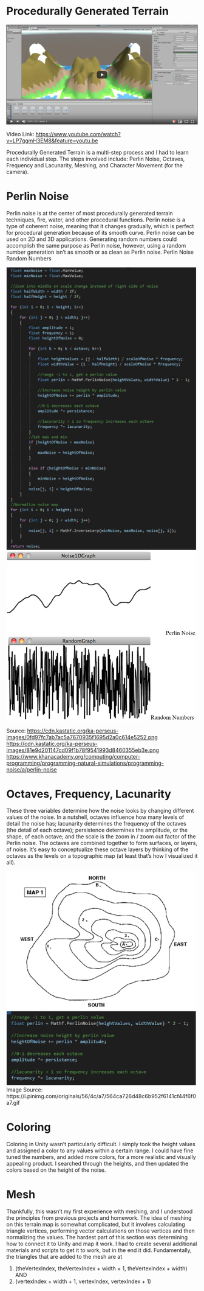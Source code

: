 # Procedurally Generated Terrain


[![PGT Video](terrain_youtube.PNG)](https://www.youtube.com/watch?v=LP7ggmH3EM8&feature=youtu.be)

Video Link: https://www.youtube.com/watch?v=LP7ggmH3EM8&feature=youtu.be



Procedurally Generated Terrain is a multi-step process and I had to learn each individual step. The steps involved include: Perlin Noise, Octaves, Frequency and Lacunarity, Meshing, and Character Movement (for the camera).

# Perlin Noise

Perlin noise is at the center of most procedurally generated terrain techniques, fire, water, and other procedural functions. Perlin noise is a type of coherent noise, meaning that it changes gradually, which is perfect for procedural generation because of its smooth curve. Perlin noise can be used on 2D and 3D applications. Generating random numbers could accomplish the same purpose as Perlin noise, however, using a random number generation isn’t as smooth or as clean as Perlin noise.
Perlin Noise Random Numbers

<img src="1.PNG" width="500px">  
<img src="2.PNG" width="500px">  

Source: https://cdn.kastatic.org/ka-perseus-images/0fd97fc7ab7ac5a7670935f1695d2a0c614e5252.png
https://cdn.kastatic.org/ka-perseus-images/81e9d201147cd09f1b78f9541993d8460355eb3e.png
https://www.khanacademy.org/computing/computer-programming/programming-natural-simulations/programming-noise/a/perlin-noise

# Octaves, Frequency, Lacunarity

These three variables determine how the noise looks by changing different values of the noise. In a nutshell, octaves influence how many levels of detail the noise has; lacunarity determines the frequency of the octaves (the detail of each octave); persistence determines the amplitude, or the shape, of each octave; and the scale is the zoom in / zoom out factor of the Perlin noise. The octaves are combined together to form surfaces, or layers, of noise. It’s easy to conceptualize these octave layers by thinking of the octaves as the levels on a topographic map (at least that’s how I visualized it all).

<img src="3.PNG" width="500px">  
<img src="4.PNG" width="500px">  
Image Source: https://i.pinimg.com/originals/56/4c/a7/564ca726d48c6b952f6141cf44f6f0a7.gif



# Coloring

Coloring in Unity wasn’t particularly difficult. I simply took the height values and assigned a color to any values within a certain range. I could have fine tuned the numbers, and added more colors, for a more realistic and visually appealing product. I searched through the heights, and then updated the colors based on the height of the noise.

# Mesh

Thankfully, this wasn’t my first experience with meshing, and I understood the principles from previous projects and homework. The idea of meshing on this terrain map is somewhat complicated, but it involves calculating triangle vertices, performing vector calculations on those vertices and then normalizing the values. The hardest part of this section was determining how to connect it to Unity and map it work. I had to create several additional materials and scripts to get it to work, but in the end it did. Fundamentally, the triangles that are added to the mesh are at
1) (theVertexIndex, theVertexIndex + width + 1, theVertexIndex + width)
AND
2) (vertexIndex + width + 1, vertexIndex, vertexIndex + 1)

